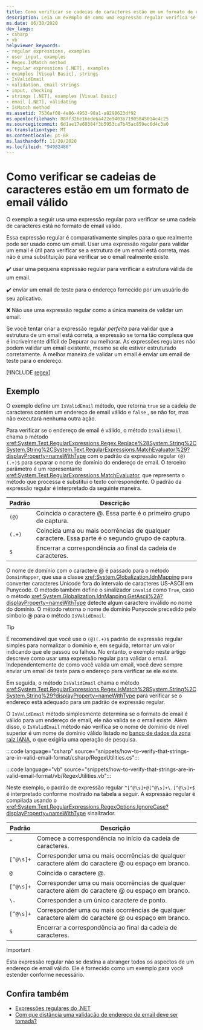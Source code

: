 ```yaml
---
title: Como verificar se cadeias de caracteres estão em um formato de email válido
description: Leia um exemplo de como uma expressão regular verifica se as cadeias de caracteres estão em um formato de email válido no .NET.
ms.date: 06/30/2020
dev_langs:
- csharp
- vb
helpviewer_keywords:
- regular expressions, examples
- user input, examples
- Regex.IsMatch method
- regular expressions [.NET], examples
- examples [Visual Basic], strings
- IsValidEmail
- validation, email strings
- input, checking
- strings [.NET], examples [Visual Basic]
- email [.NET], validating
- IsMatch method
ms.assetid: 7536af08-4e86-4953-98a1-a8298623df92
ms.openlocfilehash: 88ff326e16ede6a422e9403b71905845014c4c25
ms.sourcegitcommit: 6d1ae17e60384f3b5953ca7b45ac859ec6d4c3a0
ms.translationtype: MT
ms.contentlocale: pt-BR
ms.lasthandoff: 11/20/2020
ms.locfileid: "94982486"
---
```

# <a name="how-to-verify-that-strings-are-in-valid-email-format"></a>Como verificar se cadeias de caracteres estão em um formato de email válido

O exemplo a seguir usa uma expressão regular para verificar se uma cadeia de caracteres está no formato de email válido.

Essa expressão regular é comparativamente simples para o que realmente pode ser usado como um email. Usar uma expressão regular para validar um email é útil para verificar se a estrutura de um email está correta, mas não é uma substituição para verificar se o email realmente existe.

✔️ usar uma pequena expressão regular para verificar a estrutura válida de um email.

✔️ enviar um email de teste para o endereço fornecido por um usuário do seu aplicativo.

❌ Não use uma expressão regular como a única maneira de validar um email.

Se você tentar criar a expressão regular _perfeita_ para validar que a estrutura de um email está correta, a expressão se torna tão complexa que é incrivelmente difícil de Depurar ou melhorar. As expressões regulares não podem validar um email existente, mesmo se ele estiver estruturado corretamente. A melhor maneira de validar um email é enviar um email de teste para o endereço.

[!INCLUDE [regex](../../../includes/regex.md)]

## <a name="example"></a>Exemplo

O exemplo define um `IsValidEmail` método, que retorna `true` se a cadeia de caracteres contém um endereço de email válido e `false` , se não for, mas não executará nenhuma outra ação.

Para verificar se o endereço de email é válido, o método `IsValidEmail` chama o método <xref:System.Text.RegularExpressions.Regex.Replace%28System.String%2CSystem.String%2CSystem.Text.RegularExpressions.MatchEvaluator%29?displayProperty=nameWithType> com o padrão da expressão regular `(@)(.+)$` para separar o nome de domínio do endereço de email. O terceiro parâmetro é um representante <xref:System.Text.RegularExpressions.MatchEvaluator>, que representa o método que processa e substitui o texto correspondente. O padrão da expressão regular é interpretado da seguinte maneira.

| Padrão | Descrição                                                                         |
|---------|-------------------------------------------------------------------------------------|
| `(@)`   | Coincida o caractere @. Essa parte é o primeiro grupo de captura.                           |
| `(.+)`  | Coincida uma ou mais ocorrências de qualquer caractere. Essa parte é o segundo grupo de captura. |
| `$`     | Encerrar a correspondência ao final da cadeia de caracteres.                                             |

O nome de domínio com o caractere @ é passado para o método `DomainMapper`, que usa a classe <xref:System.Globalization.IdnMapping> para converter caracteres Unicode fora do intervalo de caracteres US-ASCII em Punycode. O método também define o sinalizador `invalid` como `True`, caso o método <xref:System.Globalization.IdnMapping.GetAscii%2A?displayProperty=nameWithType> detecte algum caractere inválido no nome do domínio. O método retorna o nome de domínio Punycode precedido pelo símbolo @ para o método `IsValidEmail`.

> [!TIP]
> É recomendável que você use o `(@)(.+)$` padrão de expressão regular simples para normalizar o domínio e, em seguida, retornar um valor indicando que ele passou ou falhou. No entanto, o exemplo neste artigo descreve como usar uma expressão regular para validar o email. Independentemente de como você valida um email, você deve sempre enviar um email de teste para o endereço para verificar se ele existe.

Em seguida, o método `IsValidEmail` chama o método <xref:System.Text.RegularExpressions.Regex.IsMatch%28System.String%2CSystem.String%29?displayProperty=nameWithType> para verificar se o endereço está adequado para um padrão de expressão regular.

O `IsValidEmail` método simplesmente determina se o formato de email é válido para um endereço de email, ele não valida se o email existe. Além disso, o `IsValidEmail` método não verifica se o nome de domínio de nível superior é um nome de domínio válido listado no [banco de dados da zona raiz IANA](https://www.iana.org/domains/root/db), o que exigiria uma operação de pesquisa.

:::code language="csharp" source="snippets/how-to-verify-that-strings-are-in-valid-email-format/csharp/RegexUtilities.cs":::

:::code language="vb" source="snippets/how-to-verify-that-strings-are-in-valid-email-format/vb/RegexUtilities.vb":::

Neste exemplo, o padrão de expressão regular `^[^@\s]+@[^@\s]+\.[^@\s]+$` é interpretado conforme mostrado na tabela a seguir. A expressão regular é compilada usando o <xref:System.Text.RegularExpressions.RegexOptions.IgnoreCase?displayProperty=nameWithType> sinalizador.

| Padrão   | Descrição                                                                              |
|-----------|------------------------------------------------------------------------------------------|
| `^`       | Comece a correspondência no início da cadeia de caracteres.                                              |
| `[^@\s]+` | Corresponder uma ou mais ocorrências de qualquer caractere além do caractere @ ou espaço em branco. |
| `@`       | Coincida o caractere @.                                                                   |
| `[^@\s]+` | Corresponder uma ou mais ocorrências de qualquer caractere além do caractere @ ou espaço em branco. |
| `\.`      | Corresponder a um único caractere de ponto.                                                         |
| `[^@\s]+` | Corresponder uma ou mais ocorrências de qualquer caractere além do caractere @ ou espaço em branco. |
| `$`       | Encerrar a correspondência ao final da cadeia de caracteres.                                                  |

> [!IMPORTANT]
> Esta expressão regular não se destina a abranger todos os aspectos de um endereço de email válido. Ele é fornecido como um exemplo para você estender conforme necessário.

## <a name="see-also"></a>Confira também

- [Expressões regulares do .NET](regular-expressions.md)
- [Com que distância uma validação de endereço de email deve ser tomada?](https://softwareengineering.stackexchange.com/questions/78353/how-far-should-one-take-e-mail-address-validation#78363)

